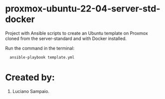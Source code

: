 # proxmox-ubuntu-22-04-server-std-docker
Project with Ansible scripts to create an Ubuntu template on Proxmox cloned from the server-standard and with Docker installed.

Run the command in the terminal:
```bash
  ansible-playbook template.yml
```

# Created by: 

1. Luciano Sampaio.
